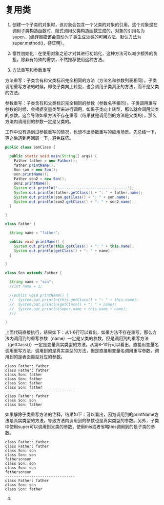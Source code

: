 # 复用类

1. 创建一个子类的对象时，该对象会包含一个父类的对象的引用。这个对象是在调用子类构造函数时，隐式调用父类构造函数生成的，对象的引用名为super。（编译器应该会自动为子类生成父类的可用方法，默认方法为super.method()，待证明）。

2. 惰性初始化：在使用对象之前才对其进行初始化，这种方法可以减少额外的负担，除非有特殊的需求，不然推荐使用这种方法。

3. 方法重写和参数重写

  方法重写：子类含有和父类标识完全相同的方法（方法名和参数列表相同）。子类调用重写方法的时候，即使子类向上转型，也会调用子类真正的方法，而不是父类的方法。

  参数重写：子类含有和父类标识完全相同的参数（参数名字相同）。子类调用重写参数的时候，会根据变量类型来进行调用，如果子类向上转型，那么就会调用父类的参数。这会导致如果方法不存在重写（结果就是调用到的方法是父类的），那么方法内调用到的参数一定是父类的。

  工作中没有遇到过参数重写的情况，也想不出参数重写的应用场景。先总结一下，等之后遇到再回顾一下，避免踩坑。

  ```java
  public class SonClass {

    public static void main(String[] args) {
      Father father = new Father();
      father.printName();
      Son son = new Son();
      son.printName();
      Father son2 = new Son();
      son2.printName();
      System.out.println("--------------------------------");
      System.out.println(father.getClass() + ": " + father.name);
      System.out.println(son.getClass() + ": " + son.name);
      System.out.println(son2.getClass() + ": " + son2.name);
    }

  }

  class Father {

    String name = "father";

    public void printName() {
      System.out.println(this.getClass() + ": " + this.name);
      System.out.println(getClass() + ": " + name);
    }

  }

  class Son extends Father {

    String name = "son";
    //int name = 1;

    //public void printName() {
    //  System.out.println(this.getClass() + ": " + this.name);
    //  System.out.println(getClass() + ": " + name);
    //  System.out.println(super.name + this.name + name);
    //}

  }
  ```

  上面代码直接执行，结果如下：从1-6行可以看出，如果方法不存在重写，那么方法内调用到的重写参数（name）一定是父类的参数，但是调用到的重写方法（getClass()）一定是变量真实类型的方法。从第8-10行可以看出，直接用变量名调用重写方法，调用到的是真实类型的方法，但是直接用变量名调用重写参数，调用到的是表面类型对应的参数。

  ```stout
  class Father: father
  class Father: father
  class Son: father
  class Son: father
  class Son: father
  class Son: father
  --------------------------------
  class Father: father
  class Son: son
  class Son: father
  ```

  如果解除子类重写方法的注释，结果如下：可以看出，因为调用到的printName方法是真实类型的方法，导致方法内调用到的参数也是真实类型的参数。另外，子类中使用super可以调用到父类的参数，使用this或者省略this调用到的是子类的参数。

  ```stout
  class Father: father
  class Father: father
  class Son: son
  class Son: son
  fathersonson
  class Son: son
  class Son: son
  fathersonson
  --------------------------------
  class Father: father
  class Son: son
  class Son: father
  ```

4. 
